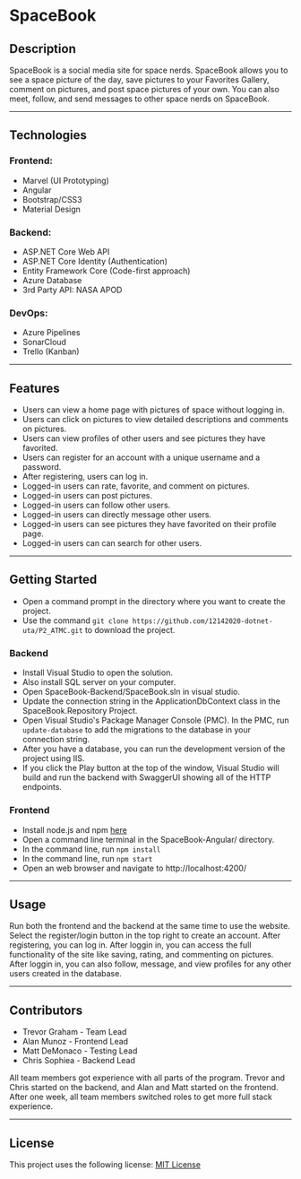 # SpaceBook
## Description
SpaceBook is a social media site for space nerds. SpaceBook allows you to see a space picture of the day, save pictures to your Favorites Gallery, comment on pictures, and post space pictures of your own. You can also meet, follow, and send messages to other space nerds on SpaceBook.

---
## Technologies
### Frontend:
* Marvel (UI Prototyping)
* Angular
* Bootstrap/CSS3
* Material Design

### Backend:
* ASP.NET Core Web API
* ASP.NET Core Identity (Authentication)
* Entity Framework Core (Code-first approach)
* Azure Database
* 3rd Party API: NASA APOD
  
### DevOps:
* Azure Pipelines
* SonarCloud
* Trello (Kanban)
  
---
## Features
* Users can view a home page with pictures of space without logging in.
* Users can click on pictures to view detailed descriptions and comments on pictures.
* Users can view profiles of other users and see pictures they have favorited.
* Users can register for an account with a unique username and a password.
* After registering, users can log in.
* Logged-in users can rate, favorite, and comment on pictures.
* Logged-in users can post pictures.
* Logged-in users can follow other users.
* Logged-in users can directly message other users.
* Logged-in users can see pictures they have favorited on their profile page.
* Logged-in users can can search for other users.
---
## Getting Started
* Open a command prompt in the directory where you want to create the project.
* Use the command `git clone https://github.com/12142020-dotnet-uta/P2_ATMC.git` to download the project.

### Backend
* Install Visual Studio to open the solution.
* Also install SQL server on your computer.
* Open SpaceBook-Backend/SpaceBook.sln in visual studio.
* Update the connection string in the ApplicationDbContext class in the SpaceBook.Repository Project.
* Open Visual Studio's Package Manager Console (PMC). In the PMC, run `update-database` to add the migrations to the database in your connection string.
* After you have a database, you can run the development version of the project using IIS.
* If you click the Play button at the top of the window, Visual Studio will build and run the backend with SwaggerUI showing all of the HTTP endpoints.

### Frontend
* Install node.js and npm [here](https://nodejs.org/en/)
* Open a command line terminal in the SpaceBook-Angular/ directory.
* In the command line, run `npm install`
* In the command line, run `npm start`
* Open an web browser and navigate to http://localhost:4200/

---
## Usage
Run both the frontend and the backend at the same time to use the website.
Select the register/login button in the top right to create an account.
After registering, you can log in.
After loggin in, you can access the full functionality of the site like saving, rating, and commenting on pictures.
After loggin in, you can also follow, message, and view profiles for any other users created in the database.

---
## Contributors
* Trevor Graham - Team Lead
* Alan Munoz - Frontend Lead
* Matt DeMonaco - Testing Lead
* Chris Sophiea - Backend Lead

All team members got experience with all parts of the program. Trevor and Chris started on the backend, and Alan and Matt started on the frontend. After one week, all team members switched roles to get more full stack experience.
  
---
## License
This project uses the following license: [MIT License](https://github.com/12142020-dotnet-uta/P2_ATMC/blob/main/LICENSE)


